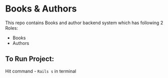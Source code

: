 # Books & Authors

This repo contains Books and author backend system which has following 2 Roles:

* Books
* Authors

## To Run Project:

Hit command - 
`Rails s` in terminal
